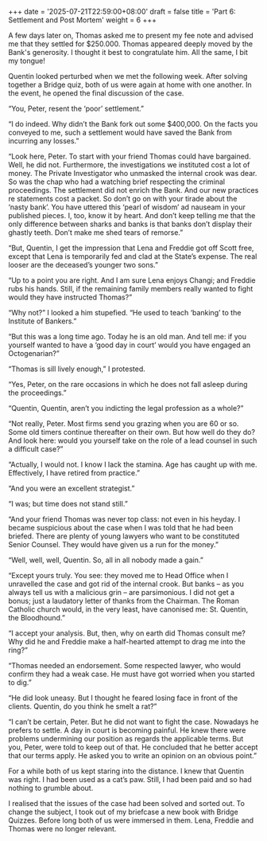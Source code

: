 +++
date = '2025-07-21T22:59:00+08:00'
draft = false
title = 'Part 6: Settlement and Post Mortem'
weight = 6
+++

A few days later on, Thomas asked me to present my fee note and advised me that they settled for $250.000. Thomas appeared deeply moved by the Bank's generosity. I thought it best to congratulate him. All the same, I bit my tongue!

Quentin looked perturbed when we met the following week. After solving together a Bridge quiz, both of us were again at home with one another. In the event, he opened the final discussion of the case.

“You, Peter, resent the ‘poor’ settlement.”

“I do indeed. Why didn’t the Bank fork out some $400,000. On the facts you conveyed to me, such a settlement would have  saved the Bank from incurring any losses.”

“Look here, Peter. To start with your friend Thomas could have bargained. Well, he did not. Furthermore, the investigations we instituted cost a lot of money. The Private Investigator who unmasked the internal crook was dear. So was the chap who had a watching brief respecting the criminal proceedings. The settlement did not enrich the Bank. And our new practices re statements cost a packet. So don’t go on with your tirade about the ‘nasty bank’. You have uttered this ‘pearl of wisdom’ ad nauseam in your published pieces. I, too, know it by heart. And don’t keep telling me that the only difference between sharks and banks is that banks don’t display their ghastly teeth. Don’t make me shed tears of remorse.”  

“But, Quentin, I get the impression that Lena and Freddie got off Scott free, except that Lena is temporarily fed and clad at the State’s expense. The real looser are the deceased’s younger two sons.”

“Up to a point you are right. And I am sure Lena enjoys Changi; and Freddie rubs his hands.  Still, if the remaining family members really wanted to fight would they have instructed Thomas?”

“Why not?” I looked a him stupefied. “He used to teach ‘banking’ to the Institute of Bankers.”

“But this was a long time ago. Today he is an old man. And tell me: if you yourself wanted to have a ‘good day in court’  would you have  engaged  an Octogenarian?”

“Thomas is sill lively enough,” I protested.

“Yes, Peter, on the rare occasions in which he does not fall asleep during the proceedings.”

“Quentin, Quentin, aren’t you indicting the legal profession as a whole?”

“Not really, Peter. Most firms send you grazing when you are 60 or so. Some old timers continue thereafter on their own. But how well do they do? And look here: would you yourself take on the role of a lead counsel in such a difficult case?”

“Actually, I would not. I know I lack the stamina. Age has caught up with me. Effectively, I have retired from practice.”

“And you were an excellent strategist.”

“I was; but time does not stand still.”

“And your friend Thomas was never top class: not even in his heyday. I became suspicious about the case when I was told that  he had been briefed. There are plenty of young lawyers who want to be constituted Senior Counsel. They would have given us a run for the money.”

“Well, well, well, Quentin. So, all in all nobody made a gain.”

“Except yours truly. You see: they moved me to Head Office when I unravelled the case and got rid of the internal crook. But banks – as you always tell us with a malicious grin – are parsimonious. I did not get a bonus; just a laudatory letter of thanks from the Chairman. The Roman Catholic church would, in the very least, have canonised me: St. Quentin, the Bloodhound.”

“I accept your analysis. But, then, why on earth did Thomas consult me? Why did he and Freddie make a half-hearted attempt to drag me into the ring?”

“Thomas needed an endorsement. Some respected lawyer, who would confirm they had a weak case. He must have got worried when you started to dig.”

“He did look uneasy. But I thought he feared losing face in front of the clients. Quentin, do you think he smelt a rat?” 

“I can’t be certain, Peter. But he did not want to fight the case. Nowadays he prefers to settle. A day in court is becoming painful. He knew there were problems undermining our position as regards the applicable terms. But you, Peter, were told to keep out of that. He concluded that he better accept that our terms apply. He asked you to write an opinion on an obvious point.”

For a while both of us kept staring  into the distance. I knew that Quentin was right. I had been used as a cat’s paw. Still, I had been paid and so had nothing to grumble about.

I realised that the issues of the case had been solved and sorted out. To change the subject,  I took out of my briefcase a new book with Bridge Quizzes. Before long both of us were immersed in  them. Lena, Freddie and Thomas were no longer relevant.

